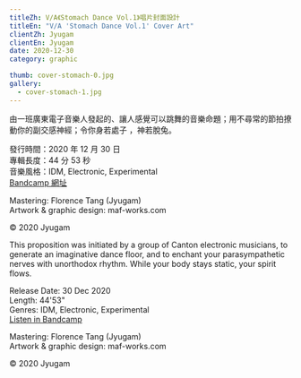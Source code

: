 ```yaml
---
titleZh: V/A《Stomach Dance Vol.1》唱片封面設計
titleEn: "V/A 'Stomach Dance Vol.1' Cover Art"
clientZh: Jyugam
clientEn: Jyugam
date: 2020-12-30
category: graphic

thumb: cover-stomach-0.jpg
gallery:
  - cover-stomach-1.jpg
---
```


由一班廣東電子音樂人發起的、讓人感覺可以跳舞的音樂命題；用不尋常的節拍撩動你的副交感神經；令你身若處子 ，神若脫兔。

發行時間：2020 年 12 月 30 日<br/>
專輯長度：44 分 53 秒<br/>
音樂風格：IDM, Electronic, Experimental<br/>
[Bandcamp 網址](https://jyugam.bandcamp.com/album/stomach-dance-vol-1)<br/>

Mastering: Florence Tang (Jyugam)<br/>
Artwork & graphic design: maf-works.com

© 2020 Jyugam

<!-- lang -->

This proposition was initiated by a group of Canton electronic musicians, to generate an imaginative dance floor, and to enchant your parasympathetic nerves with unorthodox rhythm. While your body stays static, your spirit flows.

Release Date: 30 Dec 2020<br/>
Length: 44'53"<br/>
Genres: IDM, Electronic, Experimental<br/>
[Listen in Bandcamp](https://jyugam.bandcamp.com/album/stomach-dance-vol-1)<br/>

Mastering: Florence Tang (Jyugam)<br/>
Artwork & graphic design: maf-works.com

© 2020 Jyugam
